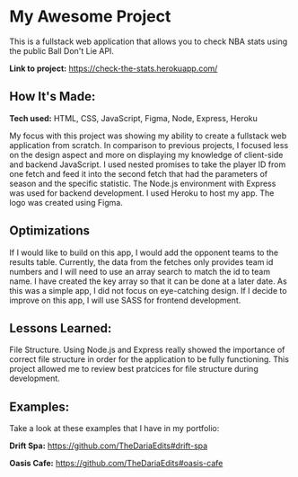 # My Awesome Project
This is a fullstack web application that allows you to check NBA stats using the public Ball Don't Lie API.

**Link to project:** https://check-the-stats.herokuapp.com/

## How It's Made:

**Tech used:** HTML, CSS, JavaScript, Figma, Node, Express, Heroku 

My focus with this project was showing my ability to create a fullstack web application from scratch. In comparison to previous projects, I focused less on the design aspect and more on displaying my knowledge of client-side and backend JavaScript. I used nested promises to take the player ID from one fetch and feed it into the second fetch that had the parameters of season and the specific statistic. The Node.js environment with Express was used for backend development. I used Heroku to host my app. The logo was created using Figma.

## Optimizations
If I would like to build on this app, I would add the opponent teams to the results table. Currently, the data from the fetches only provides team id numbers and I will need to use an array search to match the id to team name. I have created the key array so that it can be done at a later date. As this was a simple app, I did not focus on eye-catching design. If I decide to improve on this app, I will use SASS for frontend development. 

## Lessons Learned:

File Structure. Using Node.js and Express really showed the importance of correct file structure in order for the application to be fully functioning. This project allowed me to review best pratcices for file structure during development.

## Examples:
Take a look at these examples that I have in my portfolio:

**Drift Spa:** https://github.com/TheDariaEdits#drift-spa

**Oasis Cafe:** https://github.com/TheDariaEdits#oasis-cafe
